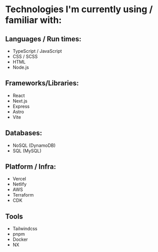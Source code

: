 # Technologies I'm currently using / familiar with:

## Languages / Run times:

- TypeScript / JavaScript
- CSS / SCSS
- HTML
- Node.js

## Frameworks/Libraries:

- React
- Next.js
- Express
- Astro
- Vite

## Databases:

- NoSQL (DynamoDB)
- SQL (MySQL)

## Platform / Infra:

- Vercel
- Netlify
- AWS
- Terraform
- CDK

## Tools

- Tailwindcss
- pnpm
- Docker
- NX
